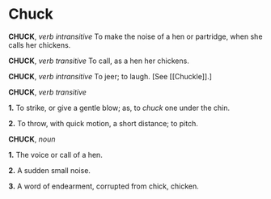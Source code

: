 # Chuck

**CHUCK**, _verb intransitive_ To make the noise of a hen or partridge, when she calls her chickens.

**CHUCK**, _verb transitive_ To call, as a hen her chickens.

**CHUCK**, _verb intransitive_ To jeer; to laugh. \[See [[Chuckle]].\]

**CHUCK**, _verb transitive_

**1.** To strike, or give a gentle blow; as, to _chuck_ one under the chin.

**2.** To throw, with quick motion, a short distance; to pitch.

**CHUCK**, _noun_

**1.** The voice or call of a hen.

**2.** A sudden small noise.

**3.** A word of endearment, corrupted from chick, chicken.